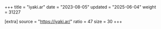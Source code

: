 +++
title = "iyaki.ar"
date = "2023-08-05"
updated = "2025-06-04"
weight = 31227

[extra]
source = "https://iyaki.ar/"
ratio = 47
size = 30
+++
